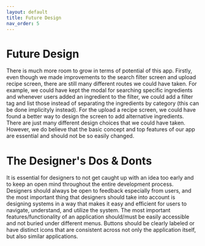 ```yaml
---
layout: default
title: Future Design
nav_order: 5
---
```



# Future Design

There is much more room to grow in terms of potential of this app. Firstly, even though we made improvements to the search filter screen and upload recipe screen, there are still many different routes we could have taken. For example, we could have kept the modal for searching specific ingredients and whenever users added an ingredient to the filter, we could add a filter tag and list those instead of separating the ingredients by category (this can be done implicityly instead). For the upload a recipe screen, we could have found a better way to design the screen to add alternative ingredients. There are just many different design choices that we could have taken. However, we do believe that the basic concept and top features of our app are essential and should not be so easily changed.

# The Designer's Dos & Donts

It is essential for designers to not get caught up with an idea too early and to keep an open mind throughout the entire development process. Designers should always be open to feedback especially from users, and the most important thing that designers should take into account is designing systems in a way that makes it easy and efficient for users to navigate, understand, and utilize the system. The most important features/functionality of an application should/must be easily accessible and not buried under different menus. Buttons should be clearly labeled or have distinct icons that are consistent across not only the application itself, but also similar applications.